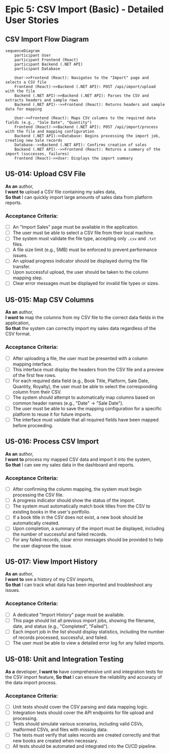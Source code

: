 # Epic 5: CSV Import (Basic) - Detailed User Stories

## CSV Import Flow Diagram

```mermaid
sequenceDiagram
    participant User
    participant Frontend (React)
    participant Backend (.NET API)
    participant Database

    User->>Frontend (React): Navigates to the "Import" page and selects a CSV file
    Frontend (React)->>Backend (.NET API): POST /api/import/upload with the file
    Backend (.NET API)->>Backend (.NET API): Parses the CSV and extracts headers and sample rows
    Backend (.NET API)-->>Frontend (React): Returns headers and sample data for mapping

    User->>Frontend (React): Maps CSV columns to the required data fields (e.g., "Sale Date", "Quantity")
    Frontend (React)->>Backend (.NET API): POST /api/import/process with the file and mapping configuration
    Backend (.NET API)->>Database: Begins processing the import job, creating new Sale records
    Database-->>Backend (.NET API): Confirms creation of sales
    Backend (.NET API)-->>Frontend (React): Returns a summary of the import (successes, failures)
    Frontend (React)->>User: Displays the import summary
```

## US-014: Upload CSV File
**As an** author,  
**I want to** upload a CSV file containing my sales data,  
**So that** I can quickly import large amounts of sales data from platform reports.

### Acceptance Criteria:
- [ ] An "Import Sales" page must be available in the application.
- [ ] The user must be able to select a CSV file from their local machine.
- [ ] The system must validate the file type, accepting only `.csv` and `.txt` files.
- [ ] A file size limit (e.g., 5MB) must be enforced to prevent performance issues.
- [ ] An upload progress indicator should be displayed during the file transfer.
- [ ] Upon successful upload, the user should be taken to the column mapping step.
- [ ] Clear error messages must be displayed for invalid file types or sizes.

## US-015: Map CSV Columns
**As an** author,  
**I want to** map the columns from my CSV file to the correct data fields in the application,  
**So that** the system can correctly import my sales data regardless of the CSV format.

### Acceptance Criteria:
- [ ] After uploading a file, the user must be presented with a column mapping interface.
- [ ] This interface must display the headers from the CSV file and a preview of the first few rows.
- [ ] For each required data field (e.g., Book Title, Platform, Sale Date, Quantity, Royalty), the user must be able to select the corresponding column from their CSV.
- [ ] The system should attempt to automatically map columns based on common header names (e.g., "Date" -> "Sale Date").
- [ ] The user must be able to save the mapping configuration for a specific platform to reuse it for future imports.
- [ ] The interface must validate that all required fields have been mapped before proceeding.

## US-016: Process CSV Import
**As an** author,  
**I want to** process my mapped CSV data and import it into the system,  
**So that** I can see my sales data in the dashboard and reports.

### Acceptance Criteria:
- [ ] After confirming the column mapping, the system must begin processing the CSV file.
- [ ] A progress indicator should show the status of the import.
- [ ] The system must automatically match book titles from the CSV to existing books in the user's portfolio.
- [ ] If a book title in the CSV does not exist, a new book should be automatically created.
- [ ] Upon completion, a summary of the import must be displayed, including the number of successful and failed records.
- [ ] For any failed records, clear error messages should be provided to help the user diagnose the issue.

## US-017: View Import History
**As an** author,  
**I want to** see a history of my CSV imports,  
**So that** I can track what data has been imported and troubleshoot any issues.

### Acceptance Criteria:
- [ ] A dedicated "Import History" page must be available.
- [ ] This page should list all previous import jobs, showing the filename, date, and status (e.g., "Completed", "Failed").
- [ ] Each import job in the list should display statistics, including the number of records processed, successful, and failed.
- [ ] The user must be able to view a detailed error log for any failed imports.

## US-018: Unit and Integration Testing
**As a** developer,
**I want to** have comprehensive unit and integration tests for the CSV import feature,
**So that** I can ensure the reliability and accuracy of the data import process.

### Acceptance Criteria:
- [ ] Unit tests should cover the CSV parsing and data mapping logic.
- [ ] Integration tests should cover the API endpoints for file upload and processing.
- [ ] Tests should simulate various scenarios, including valid CSVs, malformed CSVs, and files with missing data.
- [ ] The tests must verify that sales records are created correctly and that new books are created when necessary.
- [ ] All tests should be automated and integrated into the CI/CD pipeline.
